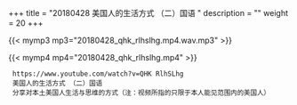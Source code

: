+++
title = "20180428  美国人的生活方式 （二）国语 "
description = ""
weight = 20
+++

{{< mymp3 mp3="20180428_qhk_rlhslhg.mp4.wav.mp3" >}}

{{< mymp4 mp4="20180428_qhk_rlhslhg.mp4" >}}

     https://www.youtube.com/watch?v=QHK RlhSLhg 
     美国人的生活方式 （二）国语 
     分享对本土美国人生活与思维的方式（注：视频所指的只限于本人能见范围内的美国人） 
